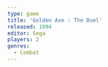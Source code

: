 ```yaml
---
type: game
title: 'Golden Axe : The Duel'
released: 1994
editor: Sega
players: 2
genres:
  - Combat
---
```

